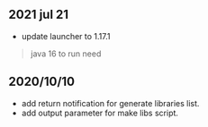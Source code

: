 ## 2021 jul 21
+ update launcher to 1.17.1
> java 16 to run need

## 2020/10/10
+ add return notification for generate libraries list.
+ add output parameter for make libs script.
